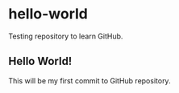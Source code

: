 # hello-world
Testing repository to learn GitHub.

## Hello World!
This will be my first commit to GitHub repository.
